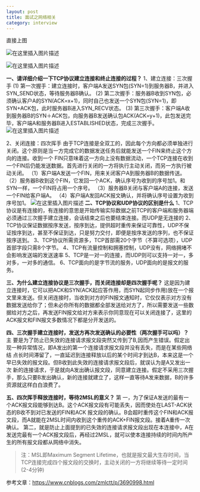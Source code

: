 ```yaml
---
layout: post
title: 面试之网络相关
category: interview
---
```

直接上图

![在这里插入图片描述](http://www.laughitover.com/assets/images/2019/databaseIndex/01.png)

![在这里插入图片描述](http://www.laughitover.com/assets/images/2019/databaseIndex/02.png)

**一、请详细介绍一下TCP协议建立连接和终止连接的过程？**
1、建立连接：三次握手
(1) 第一次握手：建立连接时，客户端A发送SYN包(SYN=1)到服务器B，并进入SYN_SEND状态，等待服务器B确认。
 (2) 第二次握手：服务器B收到SYN包，必须确认客户A的SYN(ACK=x+1)，同时自己也发送一个SYN包(SYN=1)，即SYN+ACK包，此时服务器B进入SYN_RECV状态。
 (3) 第三次握手：客户端A收到服务器B的SYN＋ACK包，向服务器B发送确认包ACK(ACK=y+1)，此包发送完毕，客户端A和服务器B进入ESTABLISHED状态，完成三次握手。
![在这里插入图片描述](http://www.laughitover.com/assets/images/2019/databaseIndex/03.png)

2、关闭连接：四次挥手
由于TCP连接是全双工的，因此每个方向都必须单独进行关闭。这个原则是当一方完成它的数据发送任务后就能发送一个FIN来终止这个方向的连接。收到一个 FIN只意味着这一方向上没有数据流动，一个TCP连接在收到一个FIN后仍能发送数据。首先进行关闭的一方将执行主动关闭，而另一方执行被动关闭。
（1）客户端A发送一个FIN，用来关闭客户A到服务器B的数据传送。
（2）服务器B收到这个FIN，它发回一个ACK，确认序号为收到的序号加1。和SYN一样，一个FIN将占用一个序号。
（3）服务器B关闭与客户端A的连接，发送一个FIN给客户端A。
（4）客户端A发回ACK报文确认，并将确认序号设置为收到序号加1。
![在这里插入图片描述](http://www.laughitover.com/assets/images/2019/databaseIndex/04.png)
**二、TCP协议和UDP协议的区别是什么**
1、TCP协议是有连接的，有连接的意思是开始传输实际数据之前TCP的客户端和服务器端必须通过三次握手建立连接，会话结束之后也要结束连接。而UDP是无连接的
2、TCP协议保证数据按序发送，按序到达，提供超时重传来保证可靠性，UDP不保证按序到达，甚至不保证到达，只是努力交付，即便是按序发送的序列，也不保证按序送到。
3、TCP协议所需资源多，TCP首部需20个字节（不算可选项），UDP首部字段只需8个字节。
4、TCP有流量控制和拥塞控制，UDP没有，网络拥堵不会影响发送端的发送速率
5、TCP是一对一的连接，而UDP则可以支持一对一，多对多，一对多的通信。
6、TCP面向的是字节流的服务，UDP面向的是报文的服务。


**三、为什么建立连接协议是三次握手，而关闭连接却是四次握手呢？**
这是因为建立连接时，它可以把ACK和SYN(ACK起应答作用，而SYN起同步作用)放在一个报文里来发送。但关闭连接时，当收到对方的FIN报文通知时，它仅仅表示对方没有数据发送给你了；但未必你所有的数据都全部发送给对方了，所以需要发送一些数据给对方之后，再发送FIN报文给对方来表示你同意现在可以关闭连接了，这里的ACK报文和FIN报文多数情况下都是分开发送的。

**四、三次握手建立连接时，发送方再次发送确认的必要性（两次握手可以吗）？**
主 要是为了防止已失效的连接请求报文段突然又传到了B,因而产生错误。假定出现一种异常情况，即A发出的第一个连接请求报文段并没有丢失，而是在某些网络结 点长时间滞留了，一直延迟到连接释放以后的某个时间才到达B，本来这是一个早已失效的报文段。但B收到此失效的连接请求报文段后，就误认为是A又发出一次 新的连接请求，于是就向A发出确认报文段，同意建立连接。假定不采用三次握手，那么只要B发出确认，新的连接就建立了，这样一直等待A发来数据，B的许多 资源就这样白白浪费了。

**五、四次挥手释放连接时，等待2MSL的意义？**
第 一，为了保证A发送的最有一个ACK报文段能够到达B。这个ACK报文段有可能丢失，因而使处在LAST-ACK状态的B收不到对已发送的FIN和ACK 报文段的确认。B会超时重传这个FIN和ACK报文段，而A就能在2MSL时间内收到这个重传的ACK+FIN报文段。接着A重传一次确认。
第二，就是防止上面提到的已失效的连接请求报文段出现在本连接中，A在发送完最有一个ACK报文段后，再经过2MSL，就可以使本连接持续的时间内所产生的所有报文段都从网络中消失。

>注：MSL即Maximum Segment Lifetime，也就是报文最大生存时间，当TCP连接完成四个报文段的交换时，主动关闭的一方将继续等待一定时间(2-4分钟)

参考文章：https://www.cnblogs.com/zmlctt/p/3690998.html